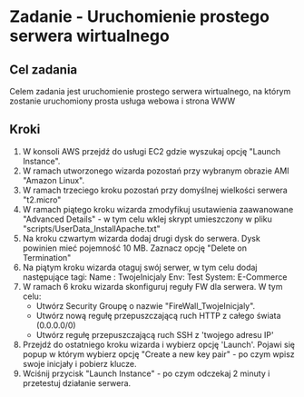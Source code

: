 # Zadanie - Uruchomienie prostego serwera wirtualnego  #

## Cel zadania ##
Celem zadania jest uruchomienie prostego serwera wirtualnego, na którym zostanie uruchomiony prosta usługa webowa i strona WWW

## Kroki ##
1. W konsoli AWS przejdź do usługi EC2 gdzie wyszukaj opcję "Launch Instance".
2. W ramach utworzonego wizarda pozostań przy wybranym obrazie AMI "Amazon Linux".
3. W ramach trzeciego kroku pozostań przy domyślnej wielkości serwera "t2.micro"
4. W ramach piątego kroku wizarda zmodyfikuj usutawienia zaawanowane "Advanced Details" - w tym celu wklej skrypt umieszczony w pliku "scripts/UserData_InstallApache.txt"
5. Na kroku czwartym wizarda dodaj drugi dysk do serwera. Dysk powinien mieć pojemność 10 MB. Zaznacz opcję "Delete on Termination"
6. Na piątym kroku wizarda otaguj swój serwer, w tym celu dodaj następujące tagi:
	Name : TwojeInicjaly
	Env: Test
	System: E-Commerce
7. W ramach 6 kroku wizarda skonfiguruj reguły FW dla serwera. W tym celu:
	- Utwórz Security Groupę o nazwie "FireWall_TwojeInicjaly".
	- Utwórz nową regułę przepuszczającą ruch HTTP z całego świata (0.0.0.0/0)
	- Utwórz regułę przepuszczającą ruch SSH z 'twojego adresu IP'
8. Przejdź do ostatniego kroku wizarda i wybierz opcję 'Launch'. Pojawi się popup w którym wybierz opcję  "Create a new key pair" - po czym wpisz swoje inicjały i pobierz klucze.
9. Wciśnij przycisk "Launch Instance" - po czym odczekaj 2 minuty i przetestuj działanie serwera.
 